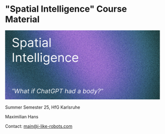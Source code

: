 # "Spatial Intelligence" Course Material

![](res/cover.png)

Summer Semester 25, HfG Karlsruhe

Maximilian Hans

Contact: main@i-like-robots.com
